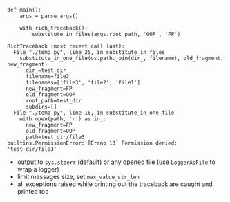 ```
def main():
    args = parse_args()

    with rich_traceback():
        substitute_in_files(args.root_path, 'OOP', 'FP')
```

```
RichTraceback (most recent call last):
  File "./temp.py", line 25, in substitute_in_files
    substitute_in_one_file(os.path.join(dir_, filename), old_fragment, new_fragment)
      dir_=test_dir
      filename=file3
      filenames=['file3', 'file2', 'file1']
      new_fragment=FP
      old_fragment=OOP
      root_path=test_dir
      subdirs=[]
  File "./temp.py", line 16, in substitute_in_one_file
    with open(path, 'r') as in_:
      new_fragment=FP
      old_fragment=OOP
      path=test_dir/file3
builtins.PermissionError: [Errno 13] Permission denied: 'test_dir/file3'
```


* output to `sys.stderr` (default) or any opened file (use `LoggerAsFile` to wrap a logger)
* limit messages size, set `max_value_str_len`
* all exceptions raised while printing out the traceback are caught and printed too

